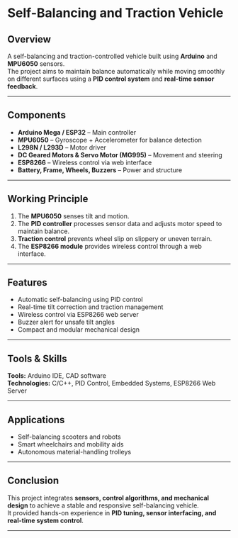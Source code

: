  #  Self-Balancing and Traction Vehicle

##  Overview
A self-balancing and traction-controlled vehicle built using **Arduino** and **MPU6050** sensors.  
The project aims to maintain balance automatically while moving smoothly on different surfaces using a **PID control system** and **real-time sensor feedback**.

---

## Components
- **Arduino Mega / ESP32** – Main controller  
- **MPU6050** – Gyroscope + Accelerometer for balance detection  
- **L298N / L293D** – Motor driver  
- **DC Geared Motors & Servo Motor (MG995)** – Movement and steering  
- **ESP8266** – Wireless control via web interface  
- **Battery, Frame, Wheels, Buzzers** – Power and structure  

---

## Working Principle
1. The **MPU6050** senses tilt and motion.  
2. The **PID controller** processes sensor data and adjusts motor speed to maintain balance.  
3. **Traction control** prevents wheel slip on slippery or uneven terrain.  
4. The **ESP8266 module** provides wireless control through a web interface.  

---

## Features
- Automatic self-balancing using PID control  
- Real-time tilt correction and traction management  
- Wireless control via ESP8266 web server  
- Buzzer alert for unsafe tilt angles  
- Compact and modular mechanical design  

---

## Tools & Skills
**Tools:** Arduino IDE, CAD software  
**Technologies:** C/C++, PID Control, Embedded Systems, ESP8266 Web Server  

---

##  Applications
- Self-balancing scooters and robots  
- Smart wheelchairs and mobility aids  
- Autonomous material-handling trolleys  

---

##  Conclusion
This project integrates **sensors, control algorithms, and mechanical design** to achieve a stable and responsive self-balancing vehicle.  
It provided hands-on experience in **PID tuning, sensor interfacing, and real-time system control**.

---




